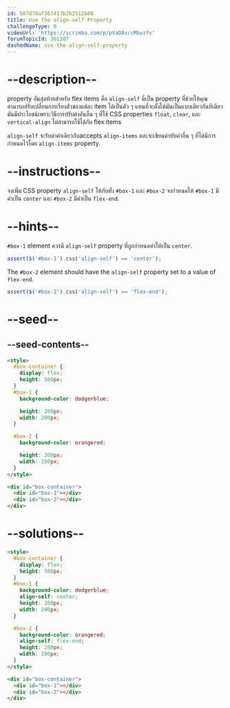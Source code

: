 ```yaml
---
id: 587d78af367417b2b2512b00
title: Use the align-self Property
challengeType: 0
videoUrl: 'https://scrimba.com/p/pVaDAv/cMbvzfv'
forumTopicId: 301107
dashedName: use-the-align-self-property
---
```


# --description--

property อันสุดท้ายสำหรับ flex items คือ `align-self`
นี่เป็น property ที่ช่วยให้คุณสามารถปรับเปลี่ยนการเรียงตัวของแต่ละ item ได้เป็นตัว ๆ แทนที่จะตั้งให้มันเป็นแบบเดียวกันทีเดียว
มันมีประโยชน์เพราะวิธีการปรับค่าอันอื่น ๆ ที่ใช้ CSS properties `float`, `clear`, และ `vertical-align` ไม่สามารถใช้ได้กับ flex items

`align-self` จะรับค่าค่าเดียวกับaccepts `align-items` และจะเขียนค่าทับค่าอื่น ๆ ที่ได้มีการกำหนดไว้โดย `align-items` property.

# --instructions--

จงเพิ่ม CSS property `align-self` ให้กับทั้ง  `#box-1` และ `#box-2`
จงกำหนดให้ `#box-1` มีค่าเป็น `center` และ `#box-2` มีค่าเป็น `flex-end`.

# --hints--

`#box-1` element ควรมี `align-self` property ที่ถูกกำหนดค่าให้เป็น `center`.

```js
assert($('#box-1').css('align-self') == 'center');
```

The `#box-2` element should have the `align-self` property set to a value of `flex-end`.

```js
assert($('#box-2').css('align-self') == 'flex-end');
```

# --seed--

## --seed-contents--

```html
<style>
  #box-container {
    display: flex;
    height: 500px;
  }
  #box-1 {
    background-color: dodgerblue;

    height: 200px;
    width: 200px;
  }

  #box-2 {
    background-color: orangered;

    height: 200px;
    width: 200px;
  }
</style>

<div id="box-container">
  <div id="box-1"></div>
  <div id="box-2"></div>
</div>
```

# --solutions--

```html
<style>
  #box-container {
    display: flex;
    height: 500px;
  }
  #box-1 {
    background-color: dodgerblue;
    align-self: center;
    height: 200px;
    width: 200px;
  }

  #box-2 {
    background-color: orangered;
    align-self: flex-end;
    height: 200px;
    width: 200px;
  }
</style>

<div id="box-container">
  <div id="box-1"></div>
  <div id="box-2"></div>
</div>
```
